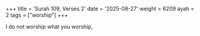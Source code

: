 +++
title = 'Surah 109, Verses 2'
date = '2025-08-27'
weight = 6209
ayah = 2
tags = ["worship"]
+++

I do not worship what you worship,